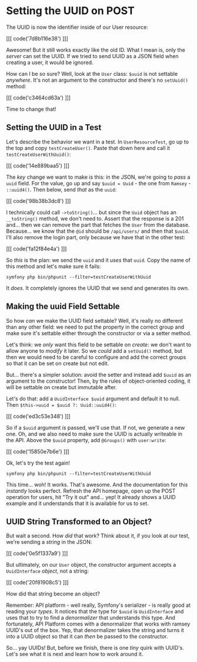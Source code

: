 # Setting the UUID on POST

The UUID is now the identifier inside of our User resource:

[[[ code('7d8b116e38') ]]]

Awesome! But it still works exactly like the old ID. What I mean is, only the
*server* can set the UUID. If we tried to send UUID as a JSON field when creating
a user, it would be ignored.

How can I be so sure? Well, look at the `User` class: `$uuid` is not settable
*anywhere*. It's not an argument to the constructor and there's no `setUuid()`
method:

[[[ code('c3464cd63a') ]]]

Time to change that!

## Setting the UUID in a Test

Let's describe the behavior we want in a test. In `UserResourceTest`, go up to the
top and copy `testCreateUser()`. Paste that down here and call it
`testCreateUserWithUuid()`:

[[[ code('14e889baa5') ]]]

The *key* change we want to make is this: in the JSON, we're going to *pass* a
`uuid` field. For the value, go up and say `$uuid = Uuid` - the one from `Ramsey` -
`::uuid4()`. Then below, send *that* as the `uuid`:

[[[ code('98b38b3dc8') ]]]

I technically could call `->toString()`... but since the `Uuid` object has an
`__toString()` method, we don't need to. Assert that the response is
a 201 and... then we can remove the part that fetches the `User` from the
database. Because... we know that the `@id` should be `/api/users/` and then
that `$uuid`. I'll also remove the login part, only because we have that in
the other test:

[[[ code('fa12f84e4a') ]]]

So *this* is the plan: we send the `uuid` and it *uses* that `uuid`. Copy the name
of this method and let's make sure it fails:

```terminal
symfony php bin/phpunit --filter=testCreateUserWithUuid
```

It *does*. It completely ignores the UUID that we send and generates its own.

## Making the uuid Field Settable

So how *can* we make the UUID field settable? Well, it's really no different than
any other field: we need to put the property in the correct group and make sure
it's settable either through the constructor or via a setter method.

Let's think: we *only* want this field to be settable on *create*: we don't
want to allow anyone to *modify* it later. So we *could* add a `setUuid()` method,
but then we would need to be careful to configure and add the correct groups so
that it can be set on create but not edit.

But... there's a simpler solution: avoid the setter and instead add `$uuid` as an
argument to the constructor! Then, by the rules of object-oriented coding, it
will be settable on create but immutable after.

Let's do that: add a `UuidInterface $uuid` argument and default it to null. Then
`$this->uuid = $uuid ?: Uuid::uuid4()`:

[[[ code('ed3c53e348') ]]]

So if a `$uuid` argument *is* passed, we'll use that. If not, we generate a new one.
Oh, and we also need to make sure the UUID is actually writeable in the API.
Above the `$uuid` property, add `@Groups()` with `user:write`:

[[[ code('15850e7b6e') ]]]

Ok, let's try the test again!

```terminal-silent
symfony php bin/phpunit --filter=testCreateUserWithUuid
```

This time... woh! It works. That's awesome. And the documentation for this
*instantly* looks perfect. Refresh the API homepage, open up the POST operation
for users, hit "Try it out" and... yep! It already shows a UUID example and it
understands that it is available for us to set.

## UUID String Transformed to an Object?

But wait a second. How *did* that work? Think about it, if you look at our test,
we're sending a *string* in the JSON:

[[[ code('0e5f1337a9') ]]]

But ultimately, on our `User` object, the constructor argument accepts a
`UuidInterface` *object*, not a string:

[[[ code('20f81908c5') ]]]

How did that string become an object?

Remember: API platform - well really, Symfony's serializer - is really good at
reading your *types*. It notices that the type for `$uuid` is `UuidInterface`
and uses that to try to find a *denormalizer* that understands this type. And
fortunately, API Platform comes with a denormalizer that works with ramsey UUID's
out of the box. Yep, that denormalizer takes the string and turns it into a UUID
object so that it can *then* be passed to the constructor.

So... yay UUIDs! But, before we finish, there is one *tiny* quirk with UUID's.
Let's see what it is next and learn how to work around it.
